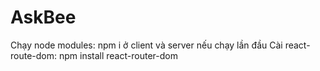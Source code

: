 # AskBee
Chạy node modules: npm i ở client và server nếu chạy lần đầu
Cài react-route-dom: npm install react-router-dom